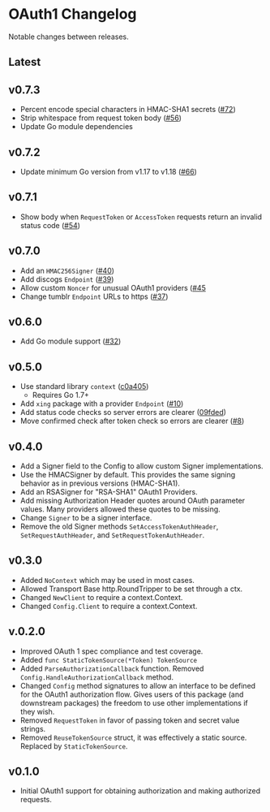 # OAuth1 Changelog

Notable changes between releases.

## Latest

## v0.7.3

- Percent encode special characters in HMAC-SHA1 secrets ([#72](https://github.com/tarsillon1/oauth1/pull/72))
- Strip whitespace from request token body ([#56](https://github.com/tarsillon1/oauth1/pull/56))
- Update Go module dependencies

## v0.7.2

- Update minimum Go version from v1.17 to v1.18 ([#66](https://github.com/tarsillon1/oauth1/pull/66))

## v0.7.1

- Show body when `RequestToken` or `AccessToken` requests return an invalid status code ([#54](https://github.com/tarsillon1/oauth1/pull/54))

## v0.7.0

- Add an `HMAC256Signer` ([#40](https://github.com/tarsillon1/oauth1/pull/40))
- Add discogs `Endpoint` ([#39](https://github.com/tarsillon1/oauth1/pull/39))
- Allow custom `Noncer` for unusual OAuth1 providers ([#45](https://github.com/tarsillon1/oauth1/pull/45)
- Change tumblr `Endpoint` URLs to https ([#37](https://github.com/tarsillon1/oauth1/pull/37))

## v0.6.0

- Add Go module support ([#32](https://github.com/tarsillon1/oauth1/pull/32))

## v0.5.0

- Use standard library `context` ([c0a405](https://github.com/tarsillon1/oauth1/commit/c0a405baf29f5ed2616bc1ef6b778532c960aa5b))
  - Requires Go 1.7+
- Add `xing` package with a provider `Endpoint` ([#10](https://github.com/tarsillon1/oauth1/pull/10))
- Add status code checks so server errors are clearer ([09fded](https://github.com/tarsillon1/oauth1/commit/b0d5c93a5292844f3fd568893ce4e12bdcdb79ae))
- Move confirmed check after token check so errors are clearer ([#8](https://github.com/tarsillon1/oauth1/pull/8))

## v0.4.0

- Add a Signer field to the Config to allow custom Signer implementations.
- Use the HMACSigner by default. This provides the same signing behavior as in previous versions (HMAC-SHA1).
- Add an RSASigner for "RSA-SHA1" OAuth1 Providers.
- Add missing Authorization Header quotes around OAuth parameter values. Many providers allowed these quotes to be missing.
- Change `Signer` to be a signer interface.
- Remove the old Signer methods `SetAccessTokenAuthHeader`, `SetRequestAuthHeader`, and `SetRequestTokenAuthHeader`.

## v0.3.0

- Added `NoContext` which may be used in most cases.
- Allowed Transport Base http.RoundTripper to be set through a ctx.
- Changed `NewClient` to require a context.Context.
- Changed `Config.Client` to require a context.Context.

## v.0.2.0

- Improved OAuth 1 spec compliance and test coverage.
- Added `func StaticTokenSource(*Token) TokenSource`
- Added `ParseAuthorizationCallback` function. Removed `Config.HandleAuthorizationCallback` method.
- Changed `Config` method signatures to allow an interface to be defined for the OAuth1 authorization flow. Gives users of this package (and downstream packages) the freedom to use other implementations if they wish.
- Removed `RequestToken` in favor of passing token and secret value strings.
- Removed `ReuseTokenSource` struct, it was effectively a static source. Replaced by `StaticTokenSource`.

## v0.1.0

- Initial OAuth1 support for obtaining authorization and making authorized requests.
